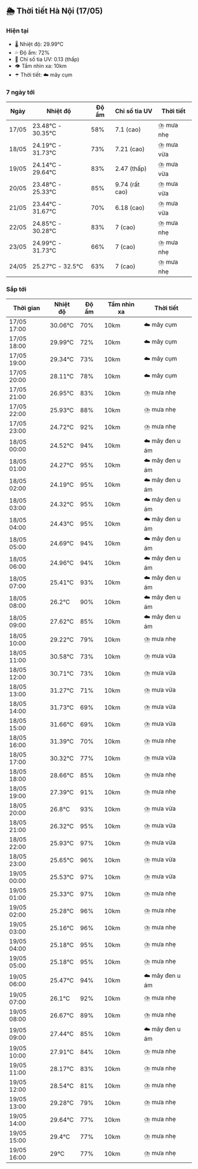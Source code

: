 ## 🌦️ Thời tiết Hà Nội (17/05)

### Hiện tại

- 🌡️ Nhiệt độ: 29.99℃
- 💦 Độ ẩm: 72%
- 🌟 Chỉ số tia UV: 0.13 (thấp)
- 👁️ Tầm nhìn xa: 10km
- ☂️ Thời tiết: ☁️ mây cụm

### 7 ngày tới

| Ngày | Nhiệt độ | Độ ẩm | Chỉ số tia UV | Thời tiết |
| --- | --- | --- | --- | --- |
| 17/05 | 23.48℃ - 30.35℃ | 58% | 7.1 (cao) | ⛈️ mưa nhẹ |
| 18/05 | 24.19℃ - 31.73℃ | 73% | 7.21 (cao) | ⛈️ mưa vừa |
| 19/05 | 24.14℃ - 29.64℃ | 83% | 2.47 (thấp) | ⛈️ mưa vừa |
| 20/05 | 23.48℃ - 25.33℃ | 85% | 9.74 (rất cao) | ⛈️ mưa vừa |
| 21/05 | 23.44℃ - 31.67℃ | 70% | 6.18 (cao) | ⛈️ mưa vừa |
| 22/05 | 24.85℃ - 30.28℃ | 83% | 7 (cao) | ⛈️ mưa nhẹ |
| 23/05 | 24.99℃ - 31.73℃ | 66% | 7 (cao) | ⛈️ mưa nhẹ |
| 24/05 | 25.27℃ - 32.5℃ | 63% | 7 (cao) | ⛈️ mưa nhẹ |

### Sắp tới

| Thời gian | Nhiệt độ | Độ ẩm | Tầm nhìn xa | Thời tiết |
| --- | --- | --- | --- | --- |
| 17/05 17:00 | 30.06℃ | 70% | 10km | ☁️ mây cụm |
| 17/05 18:00 | 29.99℃ | 72% | 10km | ☁️ mây cụm |
| 17/05 19:00 | 29.34℃ | 73% | 10km | ☁️ mây cụm |
| 17/05 20:00 | 28.11℃ | 78% | 10km | ☁️ mây cụm |
| 17/05 21:00 | 26.95℃ | 83% | 10km | ⛈️ mưa nhẹ |
| 17/05 22:00 | 25.93℃ | 88% | 10km | ⛈️ mưa nhẹ |
| 17/05 23:00 | 24.72℃ | 92% | 10km | ⛈️ mưa nhẹ |
| 18/05 00:00 | 24.52℃ | 94% | 10km | ☁️ mây đen u ám |
| 18/05 01:00 | 24.27℃ | 95% | 10km | ☁️ mây đen u ám |
| 18/05 02:00 | 24.19℃ | 95% | 10km | ☁️ mây đen u ám |
| 18/05 03:00 | 24.32℃ | 95% | 10km | ☁️ mây đen u ám |
| 18/05 04:00 | 24.43℃ | 95% | 10km | ☁️ mây đen u ám |
| 18/05 05:00 | 24.69℃ | 94% | 10km | ☁️ mây đen u ám |
| 18/05 06:00 | 24.96℃ | 94% | 10km | ☁️ mây đen u ám |
| 18/05 07:00 | 25.41℃ | 93% | 10km | ☁️ mây đen u ám |
| 18/05 08:00 | 26.2℃ | 90% | 10km | ☁️ mây đen u ám |
| 18/05 09:00 | 27.62℃ | 85% | 10km | ☁️ mây đen u ám |
| 18/05 10:00 | 29.22℃ | 79% | 10km | ⛈️ mưa nhẹ |
| 18/05 11:00 | 30.58℃ | 73% | 10km | ⛈️ mưa vừa |
| 18/05 12:00 | 30.71℃ | 73% | 10km | ⛈️ mưa vừa |
| 18/05 13:00 | 31.27℃ | 71% | 10km | ⛈️ mưa vừa |
| 18/05 14:00 | 31.73℃ | 69% | 10km | ⛈️ mưa vừa |
| 18/05 15:00 | 31.66℃ | 69% | 10km | ⛈️ mưa vừa |
| 18/05 16:00 | 31.39℃ | 70% | 10km | ⛈️ mưa nhẹ |
| 18/05 17:00 | 30.32℃ | 77% | 10km | ⛈️ mưa vừa |
| 18/05 18:00 | 28.66℃ | 85% | 10km | ⛈️ mưa nhẹ |
| 18/05 19:00 | 27.39℃ | 91% | 10km | ⛈️ mưa nhẹ |
| 18/05 20:00 | 26.8℃ | 93% | 10km | ⛈️ mưa vừa |
| 18/05 21:00 | 26.32℃ | 95% | 10km | ⛈️ mưa vừa |
| 18/05 22:00 | 25.93℃ | 97% | 10km | ⛈️ mưa vừa |
| 18/05 23:00 | 25.65℃ | 96% | 10km | ⛈️ mưa vừa |
| 19/05 00:00 | 25.53℃ | 97% | 10km | ⛈️ mưa vừa |
| 19/05 01:00 | 25.33℃ | 97% | 10km | ⛈️ mưa nhẹ |
| 19/05 02:00 | 25.28℃ | 96% | 10km | ⛈️ mưa nhẹ |
| 19/05 03:00 | 25.16℃ | 96% | 10km | ⛈️ mưa nhẹ |
| 19/05 04:00 | 25.18℃ | 95% | 10km | ⛈️ mưa nhẹ |
| 19/05 05:00 | 25.18℃ | 95% | 10km | ⛈️ mưa nhẹ |
| 19/05 06:00 | 25.47℃ | 94% | 10km | ☁️ mây đen u ám |
| 19/05 07:00 | 26.1℃ | 92% | 10km | ⛈️ mưa nhẹ |
| 19/05 08:00 | 26.67℃ | 89% | 10km | ⛈️ mưa nhẹ |
| 19/05 09:00 | 27.44℃ | 85% | 10km | ☁️ mây đen u ám |
| 19/05 10:00 | 27.91℃ | 84% | 10km | ⛈️ mưa nhẹ |
| 19/05 11:00 | 28.17℃ | 83% | 10km | ⛈️ mưa nhẹ |
| 19/05 12:00 | 28.54℃ | 81% | 10km | ⛈️ mưa nhẹ |
| 19/05 13:00 | 29.28℃ | 79% | 10km | ⛈️ mưa nhẹ |
| 19/05 14:00 | 29.64℃ | 77% | 10km | ⛈️ mưa nhẹ |
| 19/05 15:00 | 29.4℃ | 77% | 10km | ⛈️ mưa nhẹ |
| 19/05 16:00 | 29℃ | 77% | 10km | ⛈️ mưa nhẹ |
